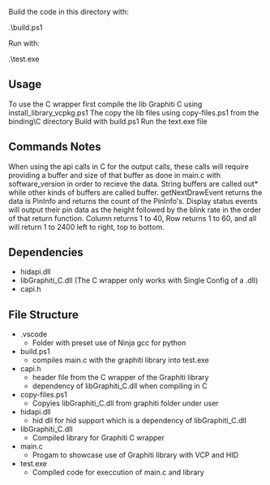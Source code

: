 Build the code in this directory with:

.\build.ps1

Run with:

.\test.exe

## Usage ##

To use the C wrapper first compile the lib Graphiti C using install_library_vcpkg.ps1
The copy the lib files using copy-files.ps1 from the binding\C directory
Build with build.ps1
Run the text.exe file

## Commands Notes ##

When using the api calls in C for the output calls, these calls will require providing a buffer and size of that buffer as done in main.c with software_version in order to recieve the data. String buffers are called out* while other kinds of buffers are called buffer. getNextDrawEvent returns the data is PinInfo and returns the count of the PinInfo's. Display status events will output their pin data as the height followed by the blink rate in the order of that return function. Column returns 1 to 40, Row returns 1 to 60, and all will return 1 to 2400 left to right, top to bottom.

## Dependencies ##
- hidapi.dll
- libGraphiti_C.dll (The C wrapper only works with Single Config of a .dll)
- capi.h

## File Structure ##
- .vscode
    - Folder with preset use of Ninja gcc for python
- build.ps1
    - compiles main.c with the graphiti library into test.exe
- capi.h
    - header file from the C wrapper of the Graphiti library
    - dependency of libGraphiti_C.dll when compiling in C
- copy-files.ps1
    - Copyies libGraphiti_C.dll from graphiti folder under user
- hidapi.dll
    - hid dll for hid support which is a dependency of libGraphiti_C.dll
- libGraphiti_C.dll
    - Compiled library for Graphiti C wrapper
- main.c
    - Progam to showcase use of Graphiti library with VCP and HID
- test.exe
    - Compiled code for execcution of main.c and library